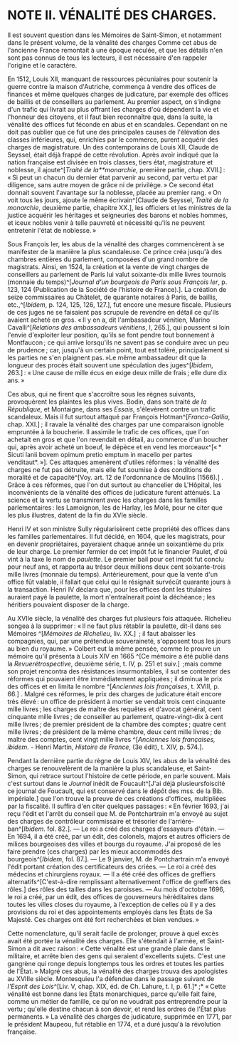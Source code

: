 # NOTE II. VÉNALITÉ DES CHARGES.

Il est souvent question dans les Mémoires de Saint-Simon, et notamment dans le
présent volume, de la vénalité des charges Comme cet abus de l'ancienne France
remontait à une époque reculée, et que les détails n'en sont pas connus de
tous les lecteurs, il est nécessaire d'en rappeler l'origine et le caractère.

En 1512, Louis XII, manquant de ressources pécuniaires pour soutenir la guerre
contre la maison d'Autriche, commença à vendre des offices de finances et même
quelques charges de judicature, par exemple des offices de baillis et de
conseillers au parlement. Au premier aspect, on s'indigne d'un trafic qui
livrait au plus offrant les charges d'où dépendent la vie et l'honneur des
citoyens, et il faut bien reconnaître que, dans la suite, la vénalité des
offices fut féconde en abus et en scandales. Cependant on ne doit pas oublier
que ce fut une des principales causes de l'élévation des classes inférieures,
qui, enrichies par le commerce, purent acquérir des charges de magistrature.
Un des contemporains de Louis XII, Claude de Seyssel, était déjà frappé de
cette révolution. Après avoir indiqué que la nation française est divisée en
trois classes, tiers état, magistrature et noblesse, il ajoute^[*Traité de
la**monarchie*, première partie, chap. XVII.] : « Si peut un chacun du dernier
état parvenir au second, par vertu et par diligence, sans autre moyen de grâce
ni de privilège. » Ce second état donnait souvent l'avantage sur la noblesse,
placée au premier rang. « On voit tous les jours, ajoute le même
écrivain^[Claude de Seyssel, *Traité de la monarchie*, deuxième partie,
chapitre XX.], les officiers et les ministres de la justice acquérir les
héritages et seigneuries des barons et nobles hommes, et iceux nobles venir à
telle pauvreté et nécessité qu'ils ne peuvent entretenir l'état de noblesse. »

Sous François Ier, les abus de la vénalité des charges commencèrent à se
manifester de la manière la plus scandaleuse. Ce prince créa jusqu'à des
chambres entières du parlement, composées d'un grand nombre de magistrats.
Ainsi, en 1524, la création et la vente de vingt charges de conseillers au
parlement de Paris lui valut soixante-dix mille livres tournois (monnaie du
temps)^[*Journal d'un bourgeois de Paris sous François Ier*, p. 123, 124
(Publication de la Société de l'histoire de France).]. La création de seize
commissaires au Châtelet, de quarante notaires à Paris, de baillis,
etc.,^[*Ibidem*, p. 124, 125, 126, 127.], fut encore une mesure fiscale.
Plusieurs de ces juges ne se faisaient pas scrupule de revendre en détail ce
qu'ils avaient acheté en gros. « Il y en a, dit l'ambassadeur vénitien, Marino
Cavalli^[*Relations des ambassadeurs vénitiens*, I, 265.], qui poussent si
loin l'envie d'exploiter leur position, qu'ils se font pendre tout bonnement à
Montfaucon ; ce qui arrive lorsqu'ils ne savent pas se conduire avec un peu de
prudence ; car, jusqu'à un certain point, tout est toléré, principalement si
les parties ne s'en plaignent pas. »Le même ambassadeur dit que la longueur
des procès était souvent une spéculation des juges^[*Ibidem*, 263.] : « Une
cause de mille écus en exige deux mille de frais ; elle dure dix ans. »

Ces abus, qui ne firent que s'accroître sous les règnes suivants, provoquèrent
les plaintes les plus vives. Bodin, dans son traité *de la République*, et
Montaigne, dans ses *Essais*, s'élevèrent contre un trafic scandaleux. Mais il
fut surtout attaqué par François Hotman^[*Franco-Gallia*, chap. XXI.] ; il
ravale la vénalité des charges par une comparaison ignoble empruntée à la
boucherie. Il assimile le trafic de ces offices, que l'on achetait en gros et
que l'on revendait en détail, au commerce d'un boucher qui, après avoir acheté
un boeuf, le dépèce et en vend les morceaux^[« * Sicuti lanii bovem opimum
pretio emptum in macello per partes venditaut*. »]. Ces attaques amenèrent
d'utiles réformes : la vénalité des charges ne fut pas détruite, mais elle fut
soumise à des conditions de moralité et de capacité^[Voy. art. 12 de
l'ordonnance de Moulins (1566).] . Grâce à ces réformes, que l'on dut surtout
au chancelier de L'Hôpital, les inconvénients de la vénalité des offices de
judicature furent atténués. La science et la vertu se transmirent avec les
charges dans les familles parlementaires : les Lamoignon, les de Harlay, les
Molé, pour ne citer que les plus illustres, datent de la fin du XVIe siècle.

Henri IV et son ministre Sully régularisèrent cette propriété des offices dans
les familles parlementaires. Il fut décidé, en 1604, que les magistrats, pour
en devenir propriétaires, payeraient chaque année un soixantième du prix de
leur charge. Le premier fermier de cet impôt fut le financier Paulet, d'où
vint à la taxe le nom de *paulette*. Le premier bail pour cet impôt fut conclu
pour neuf ans, et rapporta au trésor deux millions deux cent soixante-trois
mille livres (monnaie du temps). Antérieurement, pour que la vente d'un office
fût valable, il fallait que celui qui le résignait survécût quarante jours à
la transaction. Henri IV déclara que, pour les offices dont les titulaires
auraient payé la paulette, la mort n'entraînerait point la déchéance ; les
héritiers pouvaient disposer de la charge.

Au XVIIe siècle, la vénalité des charges fut plusieurs fois attaquée.
Richelieu songea à la supprimer : « Il ne faut plus rétablir la paulette,
dit-il dans ses Mémoires ^[*Mémoires de Richelieu*, liv. XX.]  ; il faut
abaisser les compagnies, qui, par une prétendue souveraineté, s'opposent tous
les jours au bien du royaume. » Colbert eut la même pensée, comme le prouve un
mémoire qu'il présenta à Louis XIV en 1665 ^[Ce mémoire a été publié dans la
*Revuerétrospective*, deuxième série, t. IV, p. 251 et suiv.]  ;mais comme son
projet rencontra des résistances insurmontables, il sut se contenter des
réformes qui pouvaient être immédiatement appliquées ; il diminua le prix des
offices et en limita le nombre ^[*Anciennes lois françaises*, t. XVIII, p.
66.] . Malgré ces réformes, le prix des charges de judicature était encore
très élevé : un office de président à mortier se vendait trois cent cinquante
mille livres ; les charges de maître des requêtes et d'avocat général, cent
cinquante mille livres ; de conseiller au parlement, quatre-vingt-dix à cent
mille livres ; de premier président de la chambre des comptes ; quatre cent
mille livres ; de président de la même chambre, deux cent mille livres ; de
maître des comptes, cent vingt mille livres ^[*Anciennes lois françaises,
ibidem*. - Henri Martin, *Histoire de France*, (3e édit), t. XIV, p. 574.]. 

Pendant la dernière partie du règne de Louis XIV, les abus de la vénalité des
charges se renouvelèrent de la manière la plus scandaleuse, et Saint-Simon,
qui retrace surtout l'histoire de cette période, en parle souvent. Mais c'est
surtout dans le *Journal* inédit de Foucault^[J'ai déjà plusieursfoiscité ce
journal de Foucault, qui est conservé dans le dépôt des mss. de la Bib.
impériale.] que l'on trouve la preuve de ces créations d'offices, multipliées
par la fiscalité. Il suffira d'en citer quelques passages : « En février 1693,
j'ai reçu l'édit et l'arrêt du conseil que M. de Pontchartrain m'a envoyé au
sujet des charges de contrôleur commissaire et trésorier de
l'arrière-ban^[*Ibidem*. fol. 82.]. — Le roi a créé des charges d'essayeurs
d'étain. — En 1694, il a été créé, par un édit, des colonels, majors et autres
officiers de milices bourgeoises des villes et bourgs du royaume. J'ai proposé
de les faire prendre (ces charges) par les mieux accommodés des
bourgeois^[*Ibidem*, fol. 87.]. — Le 9 janvier, M. de Pontchartrain m'a envoyé
l'édit portant création des certificateurs des criées. — Le roi a créé des
médecins et chirurgiens royaux. — Il a été créé des offices de greffiers
alternatifs^[C'est-à-dire remplissant alternativement l'office de greffiers
des rôles.] des rôles des tailles dans les paroisses. — Au mois d'octobre
1696, le roi a créé, par un édit, des offices de gouverneurs héréditaires dans
toutes les villes closes du royaume, à l'exception de celles où il y a des
provisions du roi et des appointements employés dans les États de Sa Majesté.
Ces charges ont été fort recherchées et bien vendues. »

Cette nomenclature, qu'il serait facile de prolonger, prouve à quel excès
avait été portée la vénalité des charges. Elle s'étendait à l'armée, et
Saint-Simon a dit avec raison : « Cette vénalité est une grande plaie dans le
militaire, et arrête bien des gens qui seraient d'excellents sujets. C'est une
gangrène qui ronge depuis longtemps tous les ordres et toutes les parties de
l'État. » Malgré ces abus, la vénalité des charges trouva des apologistes au
XVIIIe siècle. Montesquieu l'a défendue dans le passage suivant de *l'Esprit
des Lois*^[Liv. V, chap. XIX, éd. de Ch. Lahure, t. I, p. 61.]* ;* « Cette
vénalité est bonne dans les États monarchiques, parce qu'elle fait faire,
comme un métier de famille, ce qu'on ne voudrait pas entreprendre pour la
vertu ; qu'elle destine chacun à son devoir, et rend les ordres de l'État plus
permanents. » La vénalité des charges de judicature, supprimée en 1771, par le
président Maupeou, fut rétablie en 1774, et a duré jusqu'à la révolution
française.
